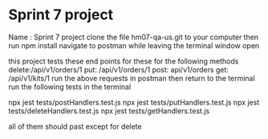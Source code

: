 # Sprint 7 project
Name : Sprint 7 project
clone the file hm07-qa-us.git to your computer
then run npm install
navigate to postman while leaving the terminal window open


this project tests these end points for these for the following methods
delete:/api/v1/orders/1
put: /api/v1/orders/1
post: api/v1/orders
get: /api/v1/kits/1
run the above requests in postman then return to the terminal
run the following tests in the terminal

npx jest tests/postHandlers.test.js
npx jest tests/putHandlers.test.js
npx jest tests/deleteHandlers.test.js
npx jest tests/getHandlers.test.js

all of them should past except for delete
